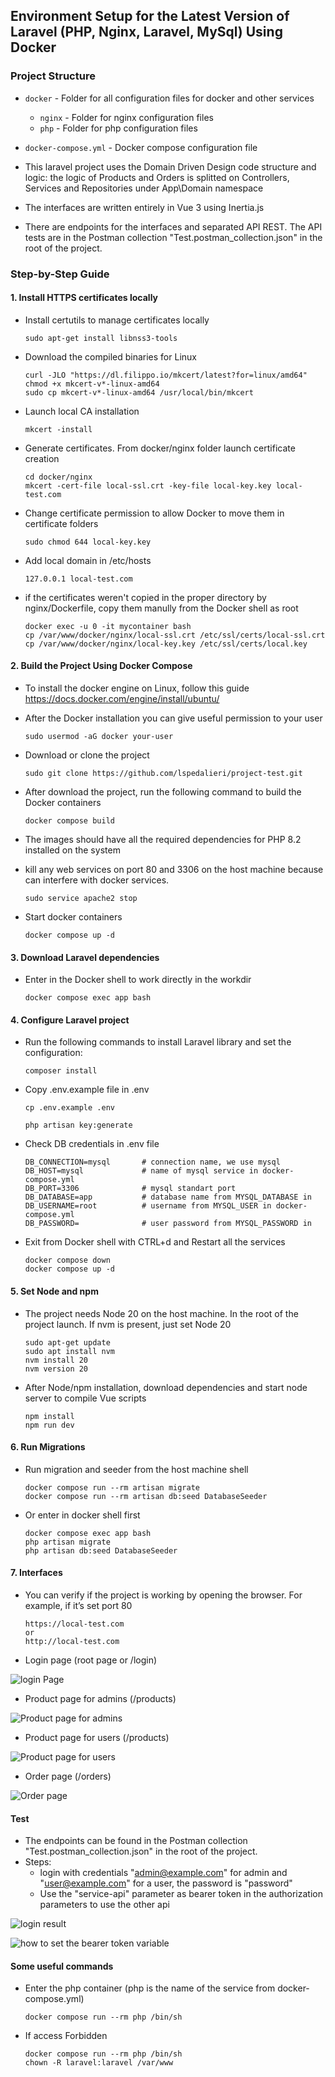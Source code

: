 ## Environment Setup for the Latest Version of Laravel (PHP, Nginx, Laravel, MySql) Using Docker

### Project Structure

- `docker` - Folder for all configuration files for docker and other services
    - `nginx` - Folder for nginx configuration files
    - `php` - Folder for php configuration files
- `docker-compose.yml` - Docker compose configuration file

- This laravel project uses the Domain Driven Design code structure and logic: the logic of Products and Orders is splitted on Controllers, Services and Repositories under App\Domain namespace

- The interfaces are written entirely in Vue 3 using Inertia.js
- There are endpoints for the interfaces and separated API REST. The API tests are in the Postman collection "Test.postman_collection.json" in the root of the project. 

### Step-by-Step Guide


#### 1. Install HTTPS certificates locally

- Install certutils to manage certificates locally
  ```
  sudo apt-get install libnss3-tools
  ```

- Download the compiled binaries for Linux
  ```
  curl -JLO "https://dl.filippo.io/mkcert/latest?for=linux/amd64"
  chmod +x mkcert-v*-linux-amd64
  sudo cp mkcert-v*-linux-amd64 /usr/local/bin/mkcert
  ```

- Launch local CA installation
  ```
  mkcert -install
  ```

- Generate certificates. From docker/nginx folder launch certificate creation

  ```
  cd docker/nginx
  mkcert -cert-file local-ssl.crt -key-file local-key.key local-test.com
  ```


- Change certificate permission to allow Docker to move them in certificate folders
  ```
  sudo chmod 644 local-key.key
  ```

- Add local domain in /etc/hosts
  ```
  127.0.0.1 local-test.com
  ```

- if the certificates weren't copied in the proper directory by nginx/Dockerfile, copy them manully from the Docker shell as root
  
  ```
  docker exec -u 0 -it mycontainer bash
  cp /var/www/docker/nginx/local-ssl.crt /etc/ssl/certs/local-ssl.crt
  cp /var/www/docker/nginx/local-key.key /etc/ssl/certs/local.key
  ```


#### 2. Build the Project Using Docker Compose

- To install the docker engine on Linux, follow this guide https://docs.docker.com/engine/install/ubuntu/

- After the Docker installation you can give useful permission to your user

  ```
  sudo usermod -aG docker your-user
  ```

- Download or clone the project

  ```
  sudo git clone https://github.com/lspedalieri/project-test.git
  ```

- After download the project, run the following command to build the Docker containers
  
  ```
  docker compose build
  ```

- The images should have all the required dependencies for PHP 8.2 installed on the system

- kill any web services on port 80 and 3306 on the host machine because can interfere with docker services.

  ```
  sudo service apache2 stop
  ```

- Start docker containers

  ```
  docker compose up -d
  ```

#### 3. Download Laravel dependencies

- Enter in the Docker shell to work directly in the workdir

  ```
  docker compose exec app bash
  ```

#### 4. Configure Laravel project 

-  Run the following commands to install Laravel library and set the configuration:

    ```
    composer install
    ```

- Copy .env.example file in .env

    ```
    cp .env.example .env
    ```

    ```
    php artisan key:generate
    ```


- Check DB credentials in .env file
  ```
  DB_CONNECTION=mysql       # connection name, we use mysql
  DB_HOST=mysql             # name of mysql service in docker-compose.yml
  DB_PORT=3306              # mysql standart port 
  DB_DATABASE=app           # database name from MYSQL_DATABASE in 
  DB_USERNAME=root          # username from MYSQL_USER in docker-compose.yml
  DB_PASSWORD=              # user password from MYSQL_PASSWORD in 
  ```

- Exit from Docker shell with CTRL+d and Restart all the services
  
  ```
  docker compose down
  docker compose up -d
  ```
#### 5. Set Node and npm
  
- The project needs Node 20 on the host machine. In the root of the project launch. If nvm is present, just set Node 20
  
  ```
  sudo apt-get update
  sudo apt install nvm
  nvm install 20
  nvm version 20

- After Node/npm installation, download dependencies and start node server to compile Vue scripts
  
  ```
  npm install
  npm run dev
  ```

#### 6. Run Migrations
- Run migration and seeder from the host machine shell

  ```
  docker compose run --rm artisan migrate
  docker compose run --rm artisan db:seed DatabaseSeeder
  ```

- Or enter in docker shell first
  
  ```
  docker compose exec app bash
  php artisan migrate
  php artisan db:seed DatabaseSeeder
  ```

#### 7. Interfaces

- You can verify if the project is working by opening the browser. For example, if it’s set port 80

  ```
  https://local-test.com
  or
  http://local-test.com
  ```

- Login page (root page or /login)

![login Page](https://i.ibb.co/zsP7Wf5/Login-page.png)

- Product page for admins (/products)

![Product page for admins](https://i.ibb.co/1fYFrCH/Schermata-del-2025-01-21-09-35-23.png)

- Product page for users (/products)

![Product page for users](https://i.ibb.co/Mp5pRQr/Order-page.png)

- Order page (/orders)

![Order page](https://i.ibb.co/3RPvcsk/Product-page-for-users.png)


#### Test
- The endpoints can be found in the Postman collection "Test.postman_collection.json" in the root of the project. 
- Steps:
  - login with credentials "admin@example.com" for admin and "user@example.com" for a user, the password is "password"
  - Use the "service-api" parameter as bearer token in the authorization parameters to use the other api
  

![login result](https://i.ibb.co/TqPzWd5/Schermata-del-2025-01-20-09-49-52.png)

![how to set the bearer token variable](https://i.ibb.co/wLWSxb1/Schermata-del-2025-01-20-09-54-52.png)


#### Some useful commands

- Enter the php container (php is the name of the service from docker-compose.yml)

  ```
  docker compose run --rm php /bin/sh

  ```

- If access Forbidden

  ```
  docker compose run --rm php /bin/sh
  chown -R laravel:laravel /var/www
  ```

